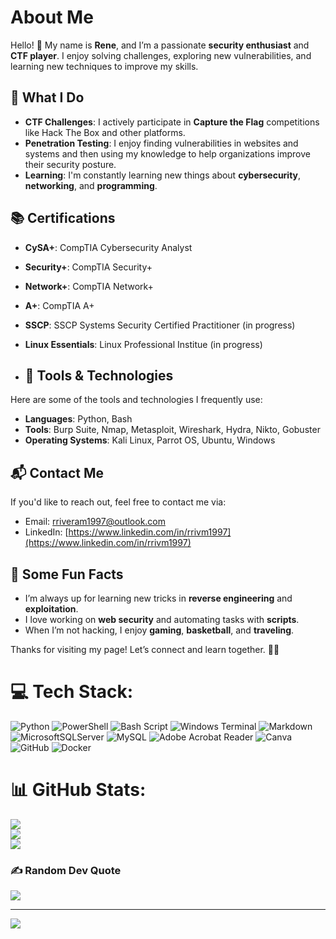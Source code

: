# About Me

Hello! 👋 My name is **Rene**, and I’m a passionate **security enthusiast** and **CTF player**. I enjoy solving challenges, exploring new vulnerabilities, and learning new techniques to improve my skills. 

## 🚀 What I Do
- **CTF Challenges**: I actively participate in **Capture the Flag** competitions like Hack The Box and other platforms.
- **Penetration Testing**: I enjoy finding vulnerabilities in websites and systems and then using my knowledge to help organizations improve their security posture.
- **Learning**: I'm constantly learning new things about **cybersecurity**, **networking**, and **programming**.

## 📚 Certifications
- **CySA+**: CompTIA Cybersecurity Analyst
- **Security+**: CompTIA Security+
- **Network+**: CompTIA Network+
- **A+**: CompTIA A+
- **SSCP**: SSCP Systems Security Certified Practitioner (in progress)
- **Linux Essentials**: Linux Professional Institue (in progress)

- ## 🔧 Tools & Technologies
Here are some of the tools and technologies I frequently use:

- **Languages**: Python, Bash
- **Tools**: Burp Suite, Nmap, Metasploit, Wireshark, Hydra, Nikto, Gobuster
- **Operating Systems**: Kali Linux, Parrot OS, Ubuntu, Windows

## 📬 Contact Me
If you'd like to reach out, feel free to contact me via:
- Email: [rriveram1997@outlook.com](mailto:rriveram1997@outlook.com)
- LinkedIn: [https://www.linkedin.com/in/rrivm1997](https://www.linkedin.com/in/rrivm1997)

## 📜 Some Fun Facts
- I’m always up for learning new tricks in **reverse engineering** and **exploitation**.
- I love working on **web security** and automating tasks with **scripts**.
- When I’m not hacking, I enjoy **gaming**, **basketball**, and **traveling**.

Thanks for visiting my page! Let’s connect and learn together. 👨‍💻

# 💻 Tech Stack:
![Python](https://img.shields.io/badge/python-3670A0?style=plastic&logo=python&logoColor=ffdd54) ![PowerShell](https://img.shields.io/badge/PowerShell-%235391FE.svg?style=plastic&logo=powershell&logoColor=white) ![Bash Script](https://img.shields.io/badge/bash_script-%23121011.svg?style=plastic&logo=gnu-bash&logoColor=white) ![Windows Terminal](https://img.shields.io/badge/Windows%20Terminal-%234D4D4D.svg?style=plastic&logo=windows-terminal&logoColor=white) ![Markdown](https://img.shields.io/badge/markdown-%23000000.svg?style=plastic&logo=markdown&logoColor=white) ![MicrosoftSQLServer](https://img.shields.io/badge/Microsoft%20SQL%20Server-CC2927?style=plastic&logo=microsoft%20sql%20server&logoColor=white) ![MySQL](https://img.shields.io/badge/mysql-4479A1.svg?style=plastic&logo=mysql&logoColor=white) ![Adobe Acrobat Reader](https://img.shields.io/badge/Adobe%20Acrobat%20Reader-EC1C24.svg?style=plastic&logo=Adobe%20Acrobat%20Reader&logoColor=white) ![Canva](https://img.shields.io/badge/Canva-%2300C4CC.svg?style=plastic&logo=Canva&logoColor=white) ![GitHub](https://img.shields.io/badge/github-%23121011.svg?style=plastic&logo=github&logoColor=white) ![Docker](https://img.shields.io/badge/docker-%230db7ed.svg?style=plastic&logo=docker&logoColor=white)
# 📊 GitHub Stats:
![](https://github-readme-stats.vercel.app/api?username=rrivm1997&theme=tokyonight&hide_border=false&include_all_commits=true&count_private=false)<br/>
![](https://github-readme-streak-stats.herokuapp.com/?user=rrivm1997&theme=tokyonight&hide_border=false)<br/>
![](https://github-readme-stats.vercel.app/api/top-langs/?username=rrivm1997&theme=tokyonight&hide_border=false&include_all_commits=true&count_private=false&layout=compact)

### ✍️ Random Dev Quote
![](https://quotes-github-readme.vercel.app/api?type=horizontal&theme=tokyonight)

---
[![](https://visitcount.itsvg.in/api?id=rrivm1997&icon=0&color=1)](https://visitcount.itsvg.in)

